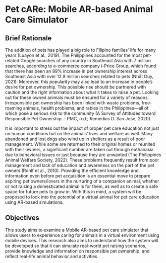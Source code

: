 # Pet cARe: Mobile AR-based Animal Care Simulator

## Brief Rationale
The addition of pets has played a big role to Filipino families' life for many years
(Luayon et al., 2019). The Philippines accounted for the most pet-related Google searches of any country in Southeast Asia with 7 million searches, according to e-commerce company i-Price Group, which found that there has been an 89% increase in pet ownership interest across Southeast Asia with over 12.9 million searches related to pets (Nhất Duy, 2021). Moreover, this popularity may also lead to an increase in people’s desire for pet ownership. This possible rise should be partnered with caution and the right information about what it takes to raise a pet. Looking out for these owned animals must be ensured for a variety of reasons. Irresponsible pet ownership has been linked with waste problems, free-roaming animals, health problems, and rabies in the Philippines—all of which pose a serious risk to the community (A Survey of Attitudes toward Responsible Pet Ownership. - PMC, n.d.; Remedios D. San Jose, 2020).

It is important to stress out the impact of proper pet care education not just on human conditions but on the animals’ lives and welfare as well. Many abandoned and lost dogs also wind up in shelters as a result of poor management. While some are returned to their original homes or reunited with their owners, a significant number are taken out through euthanasia due to behavioral issues or just because they are unwanted (The Philippines Animal Welfare Society, 2022). These problems frequently result from poor management and lack of education and awareness on the part of the pet owners (Rohlf et al., 2010). Providing the efficient knowledge and information even before pet acquisition is an essential move to prepare aspiring pet owners/lovers in the nurturing of a companion animal, whether or not raising a domesticated animal is for them, as well as to create a safe space for future pets to grow in. With this in mind, a system will be proposed to look into the potential of a virtual animal for pet care education using AR-based simulations.

## Objectives
This study aims to examine a Mobile AR-based pet care simulator that allows users to experience caring for animals in a virtual environment using mobile devices. This research also aims to understand how the system will be developed so that it can simulate real-world pet raising scenarios, provide knowledge and information on responsible pet ownership, and reflect real-life animal behavior and activities.
